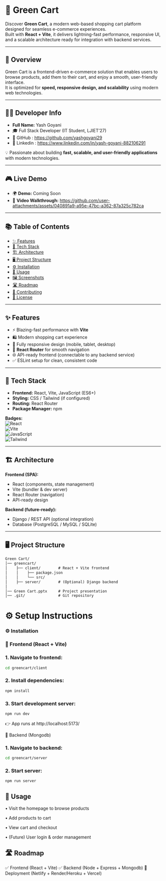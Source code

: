 # 🛒 Green Cart

Discover **Green Cart**, a modern web-based shopping cart platform designed for seamless e-commerce experiences.  
Built with **React + Vite**, it delivers lightning-fast performance, responsive UI, and a scalable architecture ready for integration with backend services.

---

## 📌 Overview

Green Cart is a frontend-driven e-commerce solution that enables users to browse products, add them to their cart, and enjoy a smooth, user-friendly interface.  
It is optimized for **speed, responsive design, and scalability** using modern web technologies.

---

## 👨‍💻 Developer Info

- **Full Name:** Yash Goyani  
- 🎓 Full Stack Developer (IT Student, LJIET’27)  
- 🐙 GitHub : https://github.com/yashgoyani29
- 📧 Linkedin : https://www.linkedin.com/in/yash-goyani-882106291

💡 Passionate about building **fast, scalable, and user-friendly applications** with modern technologies.

---

## 🎮 Live Demo

- 🌍 **Demo:** Coming Soon
- 🎥 **Video Walkthrough:** https://github.com/user-attachments/assets/040891a9-a95e-47bc-a362-87a325c782ca

---

## 📚 Table of Contents

- [✨ Features](#-features)  
- [🧰 Tech Stack](#-tech-stack)  
- [🏗️ Architecture](#-architecture)  
- [🖥️ Project Structure](#️-project-structure)  
- [⚙️ Installation](#️-installation)  
- [🚀 Usage](#-usage)  
- [🖼️ Screenshots](#️-screenshots)  
- [🛣️ Roadmap](#️-roadmap)  
- [🤝 Contributing](#-contributing)  
- [📜 License](#-license)  

---

## ✨ Features

- ⚡ Blazing-fast performance with **Vite**  
- 🛍️ Modern shopping cart experience  
- 📱 Fully responsive design (mobile, tablet, desktop)  
- 🔗 **React Router** for smooth navigation  
- 🌐 API-ready frontend (connectable to any backend service)  
- ✅ ESLint setup for clean, consistent code  

---

## 🧰 Tech Stack

- **Frontend:** React, Vite, JavaScript (ES6+)  
- **Styling:** CSS / Tailwind (if configured)  
- **Routing:** React Router  
- **Package Manager:** npm  

**Badges:**  
![React](https://img.shields.io/badge/React-20232A?style=for-the-badge&logo=react&logoColor=61DAFB)  
![Vite](https://img.shields.io/badge/Vite-646CFF?style=for-the-badge&logo=vite&logoColor=FFD62E)  
![JavaScript](https://img.shields.io/badge/JavaScript-323330?style=for-the-badge&logo=javascript&logoColor=F7DF1E)  
![Tailwind](https://img.shields.io/badge/Tailwind-38B2AC?style=for-the-badge&logo=tailwind-css&logoColor=white)  

---

## 🏗️ Architecture

**Frontend (SPA):**
- React (components, state management)  
- Vite (bundler & dev server)  
- React Router (navigation)  
- API-ready design  

**Backend (future-ready):**
- Django / REST API (optional integration)  
- Database (PostgreSQL / MySQL / SQLite)  

---

## 🖥️ Project Structure
```txt
Green Cart/
│── greencart/
│    ├── client/        # React + Vite frontend
│    │    ├── package.json
│    │    └── src/
│    ├── server/        # (Optional) Django backend
│
│── Green Cart.pptx     # Project presentation
│── .git/               # Git repository
```
# ⚙️ Setup Instructions
### ⚙️ Installation

### 🔹 Frontend (React + Vite)

### 1. Navigate to frontend:
   ```bash
   cd greencart/client
```
### 2. Install dependencies:
```bash
npm install
```
### 3. Start development server:
```bash
npm run dev
```

👉 App runs at http://localhost:5173/

🔹 Backend (Mongodb)

### 1. Navigate to backend:
```bash
cd greencart/server
```
### 2. Start server:
```bash
npm run server
```

## 🚀 Usage

• Visit the homepage to browse products

• Add products to cart

• View cart and checkout

• (Future) User login & order management

## 🛣️ Roadmap

✅ Frontend (React + Vite)
✅ Backend (Node + Express + Mongodb)
🚀 Deployment (Netlify + Render/Heroku + Vercel)
